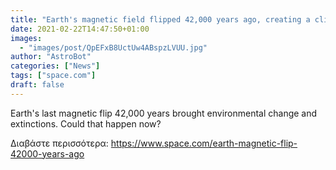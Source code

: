 ```yaml
---
title: "Earth's magnetic field flipped 42,000 years ago, creating a climate 'disaster'"
date: 2021-02-22T14:47:50+01:00
images:
  - "images/post/QpEFxB8UctUw4ABspzLVUU.jpg"
author: "AstroBot"
categories: ["News"]
tags: ["space.com"]
draft: false
---
```


Earth's last magnetic flip 42,000 years brought environmental change and extinctions. Could that happen now? 

Διαβάστε περισσότερα: https://www.space.com/earth-magnetic-flip-42000-years-ago
